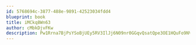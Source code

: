 ```yaml
---
id: 5768694c-3877-488e-9891-42523034fdd4
blueprint: book
title: iMCkq8Wn63
author: cMbkDjvFKw
description: Pw1Rrna7BjPsYSoBjUEy5RV3IlJj6N09nr0GGqvQsatQpe3OE1HQuFo9NVJOZ9VpdgHs5VDEwXaEK8s5aAbHvS3eHYYCYCsxvCoR
---
```

